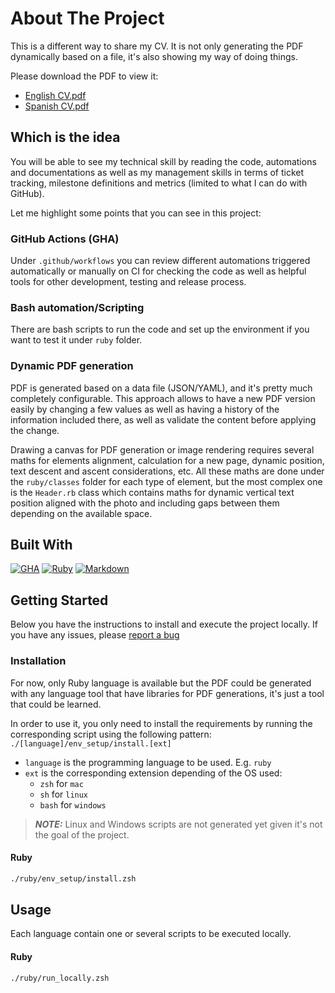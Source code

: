 # About The Project
This is a different way to share my CV. It is not only generating the PDF dynamically based on a file, it's also showing my way of doing things.

<p>Please download the PDF to view it:</p>
<ul>
    <li><a href="cv/ruby/cv_english.pdf">English CV.pdf</a></li>
    <li><a href="cv/ruby/cv_spanish.pdf">Spanish CV.pdf</a></li>
</ul>

## Which is the idea
You will be able to see my technical skill by reading the code, automations and documentations as well as my management skills in terms of ticket tracking, milestone definitions and metrics (limited to what I can do with GitHub).

Let me highlight some points that you can see in this project:

### GitHub Actions (GHA)
Under `.github/workflows` you can review different automations triggered automatically or manually on CI for checking the code as well as helpful tools for other development, testing and release process.

### Bash automation/Scripting
There are bash scripts to run the code and set up the environment if you want to test it under `ruby` folder.

### Dynamic PDF generation
PDF is generated based on a data file (JSON/YAML), and it's pretty much completely configurable. This approach allows to have a new PDF version easily by changing a few values as well as having a history of the information included there, as well as validate the content before applying the change.

Drawing a canvas for PDF generation or image rendering requires several maths for elements alignment, calculation for a new page, dynamic position, text descent and ascent considerations, etc. All these maths are done under the `ruby/classes` folder for each type of element, but the most complex one is the `Header.rb` class which contains maths for dynamic vertical text position aligned with the photo and including gaps between them depending on the available space.

## Built With

[![GHA][GHA]][GHA-url]
[![Ruby][Ruby]][Ruby-url]
[![Markdown][Markdown]][Markdown-url]

## Getting Started

Below you have the instructions to install and execute the project locally. If you have any issues, please <a href="https://github.com/RegFacu/CV/issues/new?labels=bug">report a bug</a>

### Installation

For now, only Ruby language is available but the PDF could be generated with any language tool that have libraries for PDF generations, it's just a tool that could be learned.

In order to use it, you only need to install the requirements by running the corresponding script using the following pattern:
`./[language]/env_setup/install.[ext]`

* `language` is the programming language to be used. E.g. `ruby`
* `ext` is the corresponding extension depending of the OS used:
  * `zsh` for `mac`
  * `sh` for `linux`
  * `bash` for `windows`

> **_NOTE:_**  Linux and Windows scripts are not generated yet given it's not the goal of the project.  

#### Ruby
```sh
./ruby/env_setup/install.zsh
```

## Usage

Each language contain one or several scripts to be executed locally.

#### Ruby
```sh
./ruby/run_locally.zsh
```

<!-- MARKDOWN LINKS & IMAGES -->
<!-- https://www.markdownguide.org/basic-syntax/#reference-style-links -->
[Ruby]: https://img.shields.io/badge/Ruby-CC342D?style=for-the-badge&logo=Ruby&logoColor=white
[Ruby-url]: https://www.ruby-lang.org/en/
[GHA]: https://img.shields.io/badge/GHA-2088FF?style=for-the-badge&logo=githubactions&logoColor=white
[GHA-url]: https://docs.github.com/en/actions
[Markdown]: https://img.shields.io/badge/Markdown-000000?style=for-the-badge&logo=markdown&logoColor=white
[Markdown-url]: https://www.markdownguide.org/